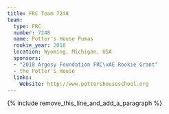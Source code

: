 ```yaml
---
title: FRC Team 7248
team:
  type: FRC
  number: 7248
  name: Potter's House Pumas
  rookie_year: 2018
  location: Wyoming, Michigan, USA
  sponsors:
  - "2018 Argosy Foundation FRC\xAE Rookie Grant"
  - the Potter'S House
  links:
    Website: http://www.pottershouseschool.org
---
```


{% include remove_this_line_and_add_a_paragraph %}